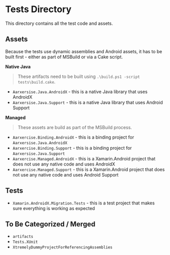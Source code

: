 # Tests Directory

This directory contains all the test code and assets.

## Assets

Because the tests use dynamic assemblies and Android assets, it has to be built
first - either as part of MSBuild or via a Cake script.

**Native Java**

> These artifacts need to be built using 
> `.\build.ps1 -script tests\build.cake`.

 - `Aarxersise.Java.AndroidX` - this is a native Java library that uses
   AndroidX
 - `Aarxersise.Java.Support` - this is a native Java library that uses Android
   Support

**Managed**

> These assets are build as part of the MSBuild process.

 - `Aarxercise.Binding.AndroidX` - this is a binding project for
   `Aarxersise.Java.AndroidX`
 - `Aarxercise.Binding.Support` - this is a binding project for
   `Aarxersise.Java.Support`
 - `Aarxercise.Managed.AndroidX` - this is a Xamarin.Android project that does
   not use any native code and uses AndroidX
 - `Aarxercise.Managed.Support` - this is a Xamarin.Android project that does
   not use any native code and uses Android Support

## Tests

 - `Xamarin.AndroidX.Migration.Tests` - this is a test project that makes sure
   everything is working as expected

## To Be Categorized / Merged

 - `artifacts`
 - `Tests.XUnit`
 - `XtremelyDummyProjectForReferencingAssemblies`
